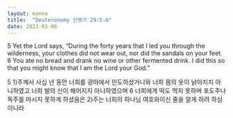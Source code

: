 ```yaml
---
layout: manna
title:  "Deuteronomy 신명기 29:5-6"
date: 2021-03-06
---
```

5 Yet the Lord says, “During the forty years that I led you through the wilderness, your clothes did not wear out, nor did the sandals on your feet.
6 You ate no bread and drank no wine or other fermented drink. I did this so that you might know that I am the Lord your God.”

5 1)주께서 사십 년 동안 너희를 광야에서 인도하셨거니와 너희 몸의 옷이 낡아지지 아니하였고 너희 발의 신이 해어지지 아니하였으며
6 너희에게 떡도 먹지 못하며 포도주나 독주를 마시지 못하게 하셨음은 2)주는 너희의 하나님 여호와이신 줄을 알게 하려 하심이니라
